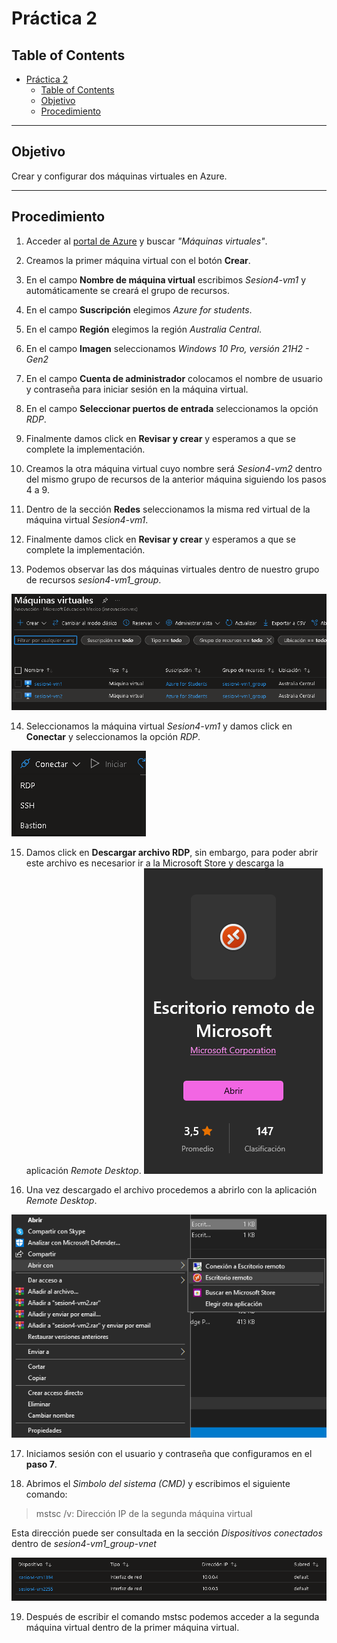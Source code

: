 # Práctica 2

## Table of Contents
- [Práctica 2](#práctica-2)
  - [Table of Contents](#table-of-contents)
  - [Objetivo](#objetivo)
  - [Procedimiento](#procedimiento)

---
## Objetivo
Crear y configurar dos máquinas virtuales en Azure.

---
## Procedimiento

1. Acceder al [portal de Azure](portal.azure.com) y buscar _"Máquinas virtuales"_.
2. Creamos la primer máquina virtual con el botón **Crear**.
3. En el campo **Nombre de máquina virtual** escribimos _Sesion4-vm1_ y automáticamente se creará el grupo de recursos.

4. En el campo **Suscripción** elegimos _Azure for students_.

5. En el campo **Región** elegimos la región _Australia Central_.
6. En el campo **Imagen** seleccionamos _Windows 10 Pro, versión 21H2 - Gen2_
7. En el campo **Cuenta de administrador** colocamos el nombre de usuario y contraseña para iniciar sesión en la máquina virtual.

8. En el campo **Seleccionar puertos de entrada** seleccionamos la opción _RDP_.

9. Finalmente damos click en **Revisar y crear** y esperamos a que se complete la implementación.
10. Creamos la otra máquina virtual cuyo nombre será _Sesion4-vm2_ dentro del mismo grupo de recursos de la anterior máquina siguiendo los pasos 4 a 9. 
11. Dentro de la sección **Redes** seleccionamos la misma red virtual de la máquina virtual _Sesion4-vm1_. 
12. Finalmente damos click en **Revisar y crear** y esperamos a que se complete la implementación.
13. Podemos observar las dos máquinas virtuales dentro de nuestro grupo de recursos _sesion4-vm1_group_.

![Máquinas virtuales](https://github.com/DavePerales/Practica2_Maquinas_Virtuales/blob/main/01.png)

14. Seleccionamos la máquina virtual  _Sesion4-vm1_ y damos click en **Conectar** y seleccionamos la opción _RDP_. 

![Conectando la máquina virtual 1](https://github.com/DavePerales/Practica2_Maquinas_Virtuales/blob/main/02.png)

15. Damos click en **Descargar archivo RDP**, sin embargo, para poder abrir este archivo es necesarior ir a la Microsoft Store y descarga la aplicación _Remote Desktop_.
![Remote Desktop](https://github.com/DavePerales/Practica2_Maquinas_Virtuales/blob/main/03.png)

16. Una vez descargado el archivo procedemos a abrirlo con la aplicación _Remote Desktop_.

![Remote Desktop](https://github.com/DavePerales/Practica2_Maquinas_Virtuales/blob/main/04.png)

17. Iniciamos sesión con el usuario y contraseña que configuramos en el **paso 7**.

18. Abrimos el _Simbolo del sistema (CMD)_ y escribimos el siguiente comando:
>
>mstsc /v: Dirección IP de la segunda máquina virtual
>

Esta dirección puede ser consultada en la sección _Dispositivos conectados_ dentro de _sesion4-vm1_group-vnet_

![Direcciones IP](https://github.com/DavePerales/Practica2_Maquinas_Virtuales/blob/main/05.png)

19. Después de escribir el comando mstsc podemos acceder a la segunda máquina virtual dentro de la primer máquina virtual.








